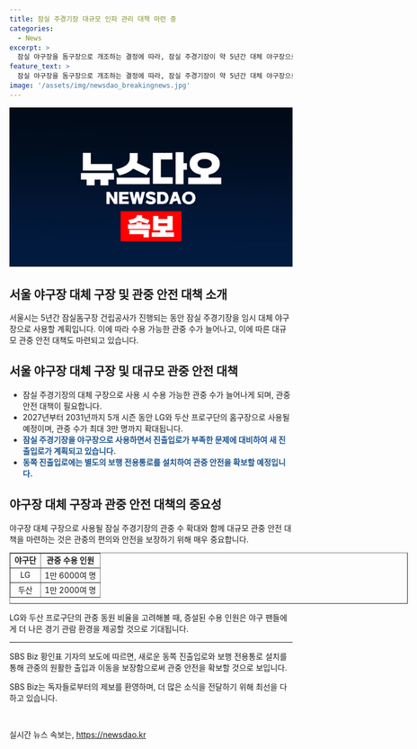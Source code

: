 ```yaml
---
title: 잠실 주경기장 대규모 인파 관리 대책 마련 중
categories:
  - News
excerpt: >
  잠실 야구장을 돔구장으로 개조하는 결정에 따라, 잠실 주경기장이 약 5년간 대체 야구장으로 사용될 것으로 결정되었습니다. 잠실 주경기장은 3만 명까지 수용 가능하며, 새로운 진출입로를 만들어 인파 관리에 대비할 예정입니다. 이로써 LG와 두산 프로구단은 5개 시즌 동안 잠실 주경기장을 홈구장으로 사용하게 될 것으로 보입니다. 잠실 스포츠 마이스 개발 사업의 하나로, 야구장을 포함한 경기장과 호텔, 전시공간을 새로이 조성하는 계획이 진행 중에 있습니다. [SBS Biz 황인표 기자]
feature_text: >
  잠실 야구장을 돔구장으로 개조하는 결정에 따라, 잠실 주경기장이 약 5년간 대체 야구장으로 사용될 것으로 결정되었습니다. 잠실 주경기장은 3만 명까지 수용 가능하며, 새로운 진출입로를 만들어 인파 관리에 대비할 예정입니다. 이로써 LG와 두산 프로구단은 5개 시즌 동안 잠실 주경기장을 홈구장으로 사용하게 될 것으로 보입니다. 잠실 스포츠 마이스 개발 사업의 하나로, 야구장을 포함한 경기장과 호텔, 전시공간을 새로이 조성하는 계획이 진행 중에 있습니다. [SBS Biz 황인표 기자]
image: '/assets/img/newsdao_breakingnews.jpg'
---
```


<p><img src="/assets/img/newsdao_breakingnews.jpg" alt="koreaapp 속보" /></p>

<h2>서울 야구장 대체 구장 및 관중 안전 대책 소개</h2>

<p data-ke-size="size16">서울시는 5년간 잠실돔구장 건립공사가 진행되는 동안 잠실 주경기장을 임시 대체 야구장으로 사용할 계획입니다. 이에 따라 수용 가능한 관중 수가 늘어나고, 이에 따른 대규모 관중 안전 대책도 마련되고 있습니다.</p>

<h2 data-ke-size="size26">서울 야구장 대체 구장 및 대규모 관중 안전 대책</h2>

<ul>
  <li>잠실 주경기장의 대체 구장으로 사용 시 수용 가능한 관중 수가 늘어나게 되며, 관중 안전 대책이 필요합니다.</li>
  <li>2027년부터 2031년까지 5개 시즌 동안 LG와 두산 프로구단의 홈구장으로 사용될 예정이며, 관중 수가 최대 3만 명까지 확대됩니다.</li>
  <li><b><span style="color: #1a5490;">잠실 주경기장을 야구장으로 사용하면서 진출입로가 부족한 문제에 대비하여 새 진출입로가 계획되고 있습니다.</span></b></li>
  <li><b><span style="color: #1a5490;">동쪽 진출입로에는 별도의 보행 전용통로를 설치하여 관중 안전을 확보할 예정입니다.</span></b></li>
</ul>

<h2 data-ke-size="size26">야구장 대체 구장과 관중 안전 대책의 중요성</h2>

<p data-ke-size="size16">야구장 대체 구장으로 사용될 잠실 주경기장의 관중 수 확대와 함께 대규모 관중 안전 대책을 마련하는 것은 관중의 편의와 안전을 보장하기 위해 매우 중요합니다.</p>

<table style="width: 709px; height: 91px; margin-left: auto; margin-right: auto;" border="1">
<tbody>
<tr>
<td style="text-align: center; height: 17px;"><b>야구단</b></td>
<td style="text-align: center; height: 17px;"><b>관중 수용 인원</b></td>
</tr>
<tr>
<td style="text-align: center; height: 17px;">LG</td>
<td style="text-align: center; height: 17px;">1만 6000여 명</td>
</tr>
<tr>
<td style="text-align: center; height: 17px;">두산</td>
<td style="text-align: center; height: 17px;">1만 2000여 명</td>
</tr>
</tbody>
</table>

<p data-ke-size="size16">LG와 두산 프로구단의 관중 동원 비율을 고려해볼 때, 증설된 수용 인원은 야구 팬들에게 더 나은 경기 관람 환경을 제공할 것으로 기대됩니다.</p>

<hr>

<p data-ke-size="size16">SBS Biz 황인표 기자의 보도에 따르면, 새로운 동쪽 진출입로와 보행 전용통로 설치를 통해 관중의 원활한 출입과 이동을 보장함으로써 관중 안전을 확보할 것으로 보입니다.</p>

<p data-ke-size="size16">SBS Biz는 독자들로부터의 제보를 환영하며, 더 많은 소식을 전달하기 위해 최선을 다하고 있습니다.</p>

<p data-ke-size="size16">&nbsp;</p>
실시간 뉴스 속보는, <a href="https://newsdao.kr" rel="dofollow">https://newsdao.kr</a>



